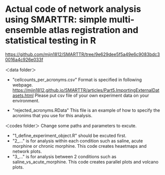 # Actual code of network analysis using SMARTTR: simple multi-ensemble atlas registration and statistical testing in R
https://github.com/mjin1812/SMARTTR/tree/9e629dee5f5a49e6c9083bdc30016a4c926e033f

＜data folder＞
 - "cellcounts_per_acronyms.csv"
   Format is specified in following webpage.
   https://mjin1812.github.io/SMARTTR/articles/Part5.ImportingExternalDatasets.html
   Please put csv file of your own experiment data on your environment.
   
 - "rejected_acronyms.RData"
   This file is an example of how to specify the acronims that you use for this analysis.
   
＜codes folder＞
Change some paths and parameters to excute. 
 - "1_define_experiment_object.R" should be excuted first.
 - "2_..." is for analysis within each condition such as saline, acute morphine or chronic morphine. This code creates heaetmaps and network plots.
 - "3_..." is for analysis between 2 conditions such as saline_vs_acute_morphine. This code creates parallel plots and volcano plots.

